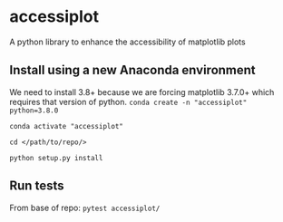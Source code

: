 # accessiplot
A python library to enhance the accessibility of matplotlib plots

## Install using a new Anaconda environment
We need to install 3.8+ because we are forcing matplotlib 3.7.0+ which requires that version of python.
`conda create -n "accessiplot" python=3.8.0`

`conda activate "accessiplot"`

`cd </path/to/repo/>`

`python setup.py install`

## Run tests

From base of repo:
`pytest accessiplot/`